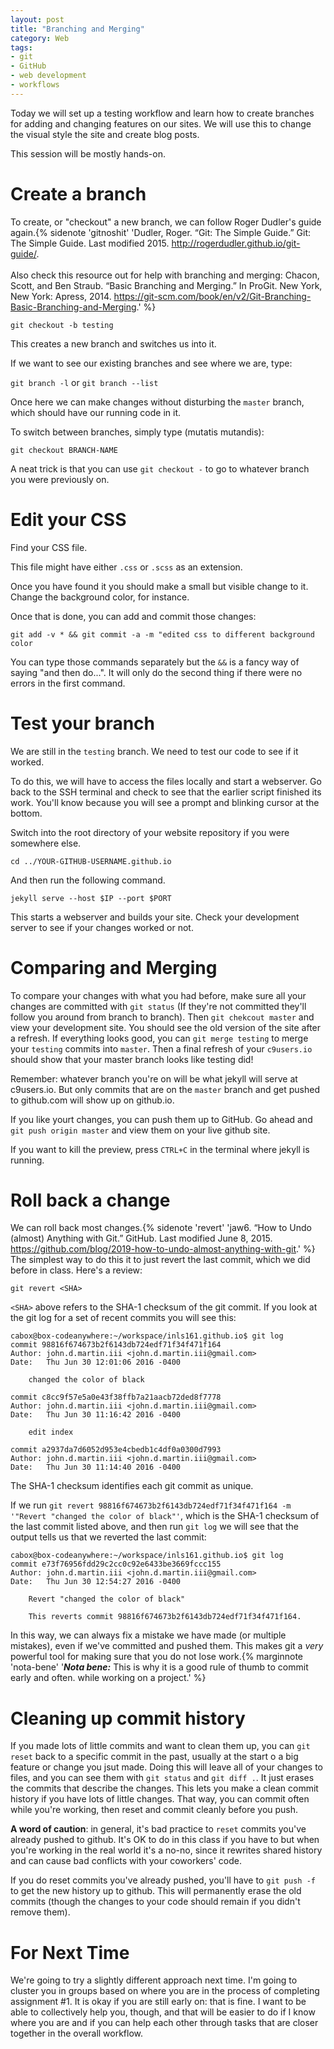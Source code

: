 ```yaml
---
layout: post
title: "Branching and Merging"
category: Web
tags: 
- git
- GitHub
- web development
- workflows
---
```


Today we will set up a testing workflow and learn how to create branches for adding and changing features on our sites. 
We will use this to change the visual style the site and create blog posts. 

This session will be mostly hands-on. 
<excerpt/>

# Create a branch

To create, or "checkout" a new branch, we can follow Roger Dudler's guide again.{% sidenote 'gitnoshit' 'Dudler, Roger. “Git: The Simple Guide.” Git: The Simple Guide. Last modified 2015. <http://rogerdudler.github.io/git-guide/>.<br/><br/>Also check this resource out for help with branching and merging: Chacon, Scott, and Ben Straub. “Basic Branching and Merging.” In ProGit. New York, New York: Apress, 2014. https://git-scm.com/book/en/v2/Git-Branching-Basic-Branching-and-Merging.' %}

`git checkout -b testing`

This creates a new branch and switches us into it.

If we want to see our existing branches and see where we are, type:

`git branch -l` or `git branch --list`

Once here we can make changes without disturbing the `master` branch, which should have our running code in it. 

To switch between branches, simply type (mutatis mutandis):

`git checkout BRANCH-NAME`

A neat trick is that you can use `git checkout -` to go to whatever branch you were previously on.

# Edit your CSS 

Find your CSS file. 

This file might have either `.css` or `.scss` as an extension.

Once you have found it you should make a small but visible change to it.
Change the background color, for instance.

Once that is done, you can add and commit those changes: 

`git add -v * && git commit -a -m "edited css to different background color`

You can type those commands separately but the `&&` is a fancy way of saying "and then do...". It will only do the second thing if there were no errors in the first command.

# Test your branch

We are still in the `testing` branch. 
We need to test our code to see if it worked. 

To do this, we will have to access the files locally and start a webserver. 
Go back to the SSH terminal and check to see that the earlier script finished its work. You'll know because you will see a prompt and blinking cursor at the bottom. 

Switch into the root directory of your website repository if you were somewhere else. 

`cd ../YOUR-GITHUB-USERNAME.github.io`

And then run the following command. 

`jekyll serve --host $IP --port $PORT`

This starts a webserver and builds your site.
Check your development server to see if your changes worked or not. 

# Comparing and Merging

To compare your changes with what you had before, make sure all your changes are committed with `git status` (If they're not committed they'll follow you around from branch to branch). Then `git chekcout master` and view your development site.  You should see the old version of the site after a refresh.  If everything looks good, you can `git merge testing` to merge your `testing` commits into `master`.  Then a final refresh of your `c9users.io` should show that your master branch looks like testing did!

Remember: whatever branch you're on will be what jekyll will serve at c9users.io. But only commits that are on the `master` branch
and get pushed to github.com will show up on github.io.

If you like yourt changes, you can push them up to GitHub. Go ahead and `git push origin master` and view them on your live github site.

If you want to kill the preview, press `CTRL+C` in the terminal where jekyll is running. 

# Roll back a change

We can roll back most changes.{% sidenote 'revert' 'jaw6. “How to Undo (almost) Anything with Git.” GitHub. Last modified June 8, 2015. https://github.com/blog/2019-how-to-undo-almost-anything-with-git.' %} 
The simplest way to do this it to just revert the last commit, which we did before in class. Here's a review:

`git revert <SHA>`

`<SHA>` above refers to the SHA-1 checksum of the git commit. 
If you look at the git log for a set of recent commits you will see this:

```
cabox@box-codeanywhere:~/workspace/inls161.github.io$ git log
commit 98816f674673b2f6143db724edf71f34f471f164
Author: john.d.martin.iii <john.d.martin.iii@gmail.com>
Date:   Thu Jun 30 12:01:06 2016 -0400

    changed the color of black

commit c8cc9f57e5a0e43f38ffb7a21aacb72ded8f7778
Author: john.d.martin.iii <john.d.martin.iii@gmail.com>
Date:   Thu Jun 30 11:16:42 2016 -0400

    edit index

commit a2937da7d6052d953e4cbedb1c4df0a0300d7993
Author: john.d.martin.iii <john.d.martin.iii@gmail.com>
Date:   Thu Jun 30 11:14:40 2016 -0400
```

The SHA-1 checksum identifies each git commit as unique. 

If we run `git revert 98816f674673b2f6143db724edf71f34f471f164 -m '"Revert "changed the color of black"'`, which is the SHA-1 checksum of the last commit listed above, and then run `git log` we will see that the output tells us that we reverted the last commit: 

```
cabox@box-codeanywhere:~/workspace/inls161.github.io$ git log
commit e73f76956fdd29c2cc0c92e6433be3669fccc155
Author: john.d.martin.iii <john.d.martin.iii@gmail.com>
Date:   Thu Jun 30 12:54:27 2016 -0400

    Revert "changed the color of black"

    This reverts commit 98816f674673b2f6143db724edf71f34f471f164.
```

In this way, we can always fix a mistake we have made (or multiple mistakes), even if we've committed and pushed them. 
This makes git a *very* powerful tool for making sure that you do not lose work.{% marginnote 'nota-bene' '**_Nota bene:_** This is why it is a good rule of thumb to commit early and often. while working on a project.' %}

# Cleaning up commit history

If you made lots of little commits and want to clean them up, you can `git reset` back to a specific commit in the past, 
usually at the start o a big feature or change you jsut made. Doing this
will leave all of your changes to files, and you can see them with `git status` and `git diff .`.  It just erases the commits that describe the changes. This lets you make a clean commit history
if you have lots of little changes.  That way, you can commit often while you're working, then reset and commit cleanly before you push.

**A word of caution**: in general, it's bad practice to `reset` commits you've already pushed to github.  It's OK to do in this
class if you have to but when you're working in the real world it's a no-no, since it rewrites shared history and can cause bad conflicts
with your coworkers' code.

If you do reset commits you've already pushed, you'll have to `git push -f` to get the new history up to github.  This will permanently
erase the old commits (though the changes to your code should remain if you didn't remove them).

# For Next Time

We're going to try a slightly different approach next time. 
I'm going to cluster you in groups based on where you are in the process of completing assignment #1. 
It is okay if you are still early on: that is fine. 
I want to be able to collectively help you, though, and that will be easier to do if I know 
where you are and if you can help each other through tasks that are closer together in the overall workflow. 